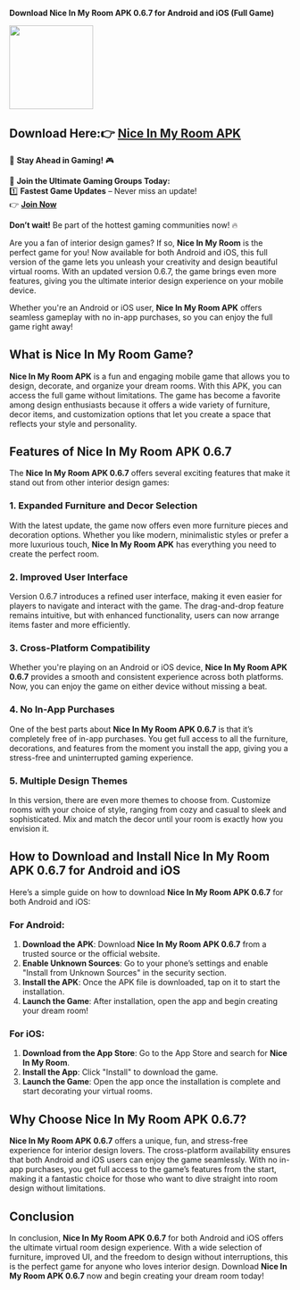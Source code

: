 **Download Nice In My Room APK 0.6.7 for Android and iOS (Full Game)**

<img src="https://github.com/user-attachments/assets/3802f01b-e8eb-4ac5-a171-8f2afab0f13d" width="150" />

## Download Here:👉 [Nice In My Room APK](https://apkbros.com/zebg-top-apk/) 
🚀 **Stay Ahead in Gaming!** 🎮

📢 **Join the Ultimate Gaming Groups Today:**  
1️⃣ **Fastest Game Updates** – Never miss an update!  
👉 [**Join Now**](https://t.me/apkbros_official)

**Don’t wait!** Be part of the hottest gaming communities now! 🔥


Are you a fan of interior design games? If so, **Nice In My Room** is the perfect game for you! Now available for both Android and iOS, this full version of the game lets you unleash your creativity and design beautiful virtual rooms. With an updated version 0.6.7, the game brings even more features, giving you the ultimate interior design experience on your mobile device.

Whether you're an Android or iOS user, **Nice In My Room APK** offers seamless gameplay with no in-app purchases, so you can enjoy the full game right away!

## What is Nice In My Room Game?

**Nice In My Room APK** is a fun and engaging mobile game that allows you to design, decorate, and organize your dream rooms. With this APK, you can access the full game without limitations. The game has become a favorite among design enthusiasts because it offers a wide variety of furniture, decor items, and customization options that let you create a space that reflects your style and personality.

## Features of Nice In My Room APK 0.6.7

The **Nice In My Room APK 0.6.7** offers several exciting features that make it stand out from other interior design games:

### 1. Expanded Furniture and Decor Selection  
With the latest update, the game now offers even more furniture pieces and decoration options. Whether you like modern, minimalistic styles or prefer a more luxurious touch, **Nice In My Room APK** has everything you need to create the perfect room.

### 2. Improved User Interface  
Version 0.6.7 introduces a refined user interface, making it even easier for players to navigate and interact with the game. The drag-and-drop feature remains intuitive, but with enhanced functionality, users can now arrange items faster and more efficiently.

### 3. Cross-Platform Compatibility  
Whether you're playing on an Android or iOS device, **Nice In My Room APK 0.6.7** provides a smooth and consistent experience across both platforms. Now, you can enjoy the game on either device without missing a beat.

### 4. No In-App Purchases  
One of the best parts about **Nice In My Room APK 0.6.7** is that it’s completely free of in-app purchases. You get full access to all the furniture, decorations, and features from the moment you install the app, giving you a stress-free and uninterrupted gaming experience.

### 5. Multiple Design Themes  
In this version, there are even more themes to choose from. Customize rooms with your choice of style, ranging from cozy and casual to sleek and sophisticated. Mix and match the decor until your room is exactly how you envision it.

## How to Download and Install Nice In My Room APK 0.6.7 for Android and iOS

Here’s a simple guide on how to download **Nice In My Room APK 0.6.7** for both Android and iOS:

### For Android:

1. **Download the APK**: Download **Nice In My Room APK 0.6.7** from a trusted source or the official website.
2. **Enable Unknown Sources**: Go to your phone’s settings and enable "Install from Unknown Sources" in the security section.
3. **Install the APK**: Once the APK file is downloaded, tap on it to start the installation.
4. **Launch the Game**: After installation, open the app and begin creating your dream room!

### For iOS:

1. **Download from the App Store**: Go to the App Store and search for **Nice In My Room**.
2. **Install the App**: Click "Install" to download the game.
3. **Launch the Game**: Open the app once the installation is complete and start decorating your virtual rooms.

## Why Choose Nice In My Room APK 0.6.7?

**Nice In My Room APK 0.6.7** offers a unique, fun, and stress-free experience for interior design lovers. The cross-platform availability ensures that both Android and iOS users can enjoy the game seamlessly. With no in-app purchases, you get full access to the game’s features from the start, making it a fantastic choice for those who want to dive straight into room design without limitations.

## Conclusion

In conclusion, **Nice In My Room APK 0.6.7** for both Android and iOS offers the ultimate virtual room design experience. With a wide selection of furniture, improved UI, and the freedom to design without interruptions, this is the perfect game for anyone who loves interior design. Download **Nice In My Room APK 0.6.7** now and begin creating your dream room today!
